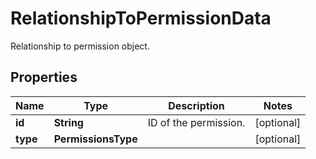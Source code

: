 

# RelationshipToPermissionData

Relationship to permission object.

## Properties

Name | Type | Description | Notes
------------ | ------------- | ------------- | -------------
**id** | **String** | ID of the permission. |  [optional]
**type** | **PermissionsType** |  |  [optional]




